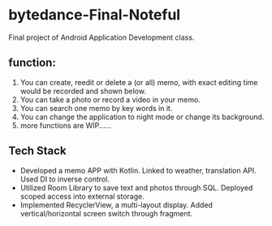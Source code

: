 # bytedance-Final-Noteful


Final project of Android Application Development class.

## function:
1. You can create, reedit or delete a (or all) memo, with exact editing time would be recorded and shown below.
2. You can take a photo or record a video in your memo.
3. You can search one memo by key words in it.
4. You can change the application to night mode or change its background.
5. more functions are WIP......

## Tech Stack
- Developed a memo APP with Kotlin. Linked to weather, translation API. Used DI to inverse control.
- Utilized Room Library to save text and photos through SQL. Deployed scoped access into external storage.
- Implemented RecyclerView, a multi-layout display. Added vertical/horizontal screen switch through fragment.
